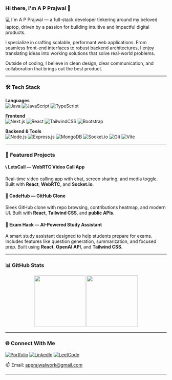 ### Hi there, I'm A P Prajwal 👋

💻 I'm A P Prajwal — a full-stack developer tinkering around my beloved laptop, driven by a passion for building intuitive and impactful digital products.

I specialize in crafting scalable, performant web applications. From seamless front-end interfaces to robust backend architectures, I enjoy translating ideas into working solutions that solve real-world problems.

Outside of coding, I believe in clean design, clear communication, and collaboration that brings out the best product.

---

### 🛠️ Tech Stack

**Languages**  
![Java](https://img.shields.io/badge/Java-007396?style=for-the-badge&logo=java&logoColor=white)
![JavaScript](https://img.shields.io/badge/JavaScript-F7DF1E?style=for-the-badge&logo=javascript&logoColor=black)
![TypeScript](https://img.shields.io/badge/TypeScript-3178C6?style=for-the-badge&logo=typescript&logoColor=white)

**Frontend**  
![Next.js](https://img.shields.io/badge/Next.js-000000?style=for-the-badge&logo=nextdotjs&logoColor=white)
![React](https://img.shields.io/badge/React-61DAFB?style=for-the-badge&logo=react&logoColor=black)
![TailwindCSS](https://img.shields.io/badge/TailwindCSS-38B2AC?style=for-the-badge&logo=tailwind-css&logoColor=white)
![Bootstrap](https://img.shields.io/badge/Bootstrap-7952B3?style=for-the-badge&logo=bootstrap&logoColor=white)

**Backend & Tools**  
![Node.js](https://img.shields.io/badge/Node.js-339933?style=for-the-badge&logo=nodedotjs&logoColor=white)
![Express.js](https://img.shields.io/badge/Express.js-000000?style=for-the-badge&logo=express&logoColor=white)
![MongoDB](https://img.shields.io/badge/MongoDB-47A248?style=for-the-badge&logo=mongodb&logoColor=white)
![Socket.io](https://img.shields.io/badge/Socket.io-010101?style=for-the-badge&logo=socket.io&logoColor=white)
![Git](https://img.shields.io/badge/Git-F05032?style=for-the-badge&logo=git&logoColor=white)
![Vite](https://img.shields.io/badge/Vite-646CFF?style=for-the-badge&logo=vite&logoColor=white)

---

### 🚀 Featured Projects

#### 📞 LetsCall — WebRTC Video Call App  
Real-time video calling app with chat, screen sharing, and media toggle. Built with **React**, **WebRTC**, and **Socket.io**.

#### 🔧 CodeHub — GitHub Clone  
Sleek GitHub clone with repo browsing, contributions heatmap, and modern UI. Built with **React**, **Tailwind CSS**, and **public APIs**.

#### 🧠 Exam Hack — AI-Powered Study Assistant  
A smart study assistant designed to help students prepare for exams. Includes features like question generation, summarization, and focused prep. Built using **React**, **OpenAI API**, and **Tailwind CSS**.

---

### 📊 GitHub Stats

<div align="center">
  <img src="https://github-readme-stats.vercel.app/api?username=apprajwal2003&show_icons=true&theme=tokyonight&rank_icon=github" height="160" />
  <img src="https://github-readme-stats.vercel.app/api/top-langs/?username=apprajwal2003&layout=compact&theme=tokyonight&hide=html&langs_count=6" height="160"/>
</div>

---

### 🌐 Connect With Me

[![Portfolio](https://img.shields.io/badge/Portfolio-Visit-1E90FF?style=for-the-badge&logo=vercel&logoColor=white)](https://portfolio-a-p-prajwal.vercel.app/)
[![LinkedIn](https://img.shields.io/badge/LinkedIn-Connect-0A66C2?style=for-the-badge&logo=linkedin&logoColor=white)](https://www.linkedin.com/in/apprajwal03/)
[![LeetCode](https://img.shields.io/badge/LeetCode-Profile-FFA116?style=for-the-badge&logo=leetcode&logoColor=white)](https://leetcode.com/u/apprajwal/)

📫 Email: [apprajwalwork@gmail.com](mailto:apprajwalwork@gmail.com)

---
